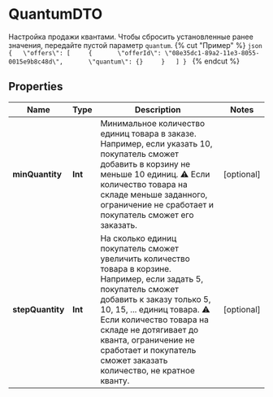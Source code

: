 

# QuantumDTO

Настройка продажи квантами.  Чтобы сбросить установленные ранее значения, передайте пустой параметр `quantum`.  {% cut \"Пример\" %}  ```json {   \"offers\": [     {       \"offerId\": \"08e35dc1-89a2-11e3-8055-0015e9b8c48d\",       \"quantum\": {}     }   ] } ```  {% endcut %} 

## Properties

Name | Type | Description | Notes
------------ | ------------- | ------------- | -------------
**minQuantity** | **Int** | Минимальное количество единиц товара в заказе. Например, если указать 10, покупатель сможет добавить в корзину не меньше 10 единиц.  ⚠️ Если количество товара на складе меньше заданного, ограничение не сработает и покупатель сможет его заказать.  |  [optional]
**stepQuantity** | **Int** | На сколько единиц покупатель сможет увеличить количество товара в корзине.  Например, если задать 5, покупатель сможет добавить к заказу только 5, 10, 15, ... единиц товара.  ⚠️ Если количество товара на складе не дотягивает до кванта, ограничение не сработает и покупатель сможет заказать количество, не кратное кванту.  |  [optional]



